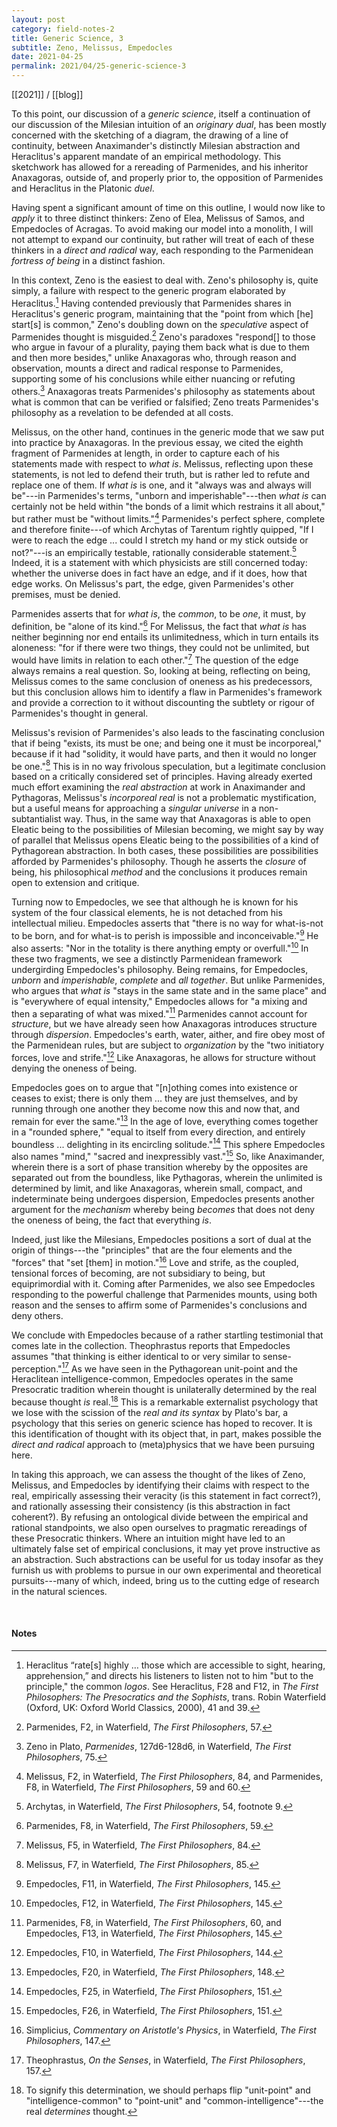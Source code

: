 ```yaml
---
layout: post
category: field-notes-2
title: Generic Science, 3
subtitle: Zeno, Melissus, Empedocles
date: 2021-04-25
permalink: 2021/04/25-generic-science-3
---
```


[[2021]] / [[blog]]

To this point, our discussion of a *generic science*, itself a continuation of our discussion of the Milesian intuition of an *originary dual*, has been mostly concerned with the sketching of a diagram, the drawing of a line of continuity, between Anaximander's distinctly Milesian abstraction and Heraclitus's apparent mandate of an empirical methodology. This sketchwork has allowed for a rereading of Parmenides, and his inheritor Anaxagoras, outside of, and properly prior to, the opposition of Parmenides and Heraclitus in the Platonic *duel*.

Having spent a significant amount of time on this outline, I would now like to *apply* it to three distinct thinkers: Zeno of Elea, Melissus of Samos, and Empedocles of Acragas. To avoid making our model into a monolith, I will not attempt to expand our continuity, but rather will treat of each of these thinkers in a *direct and radical* way, each responding to the Parmenidean *fortress of being* in a distinct fashion.

In this context, Zeno is the easiest to deal with. Zeno's philosophy is, quite simply, a failure with respect to the generic program elaborated by Heraclitus.[^1] Having contended previously that Parmenides shares in Heraclitus's generic program, maintaining that the "point from which [he] start[s] is common," Zeno's doubling down on the *speculative* aspect of Parmenides thought is misguided.[^2] Zeno's paradoxes "respond[] to those who argue in favour of a plurality, paying them back what is due to them and then more besides," unlike Anaxagoras who, through reason and observation, mounts a direct and radical response to Parmenides, supporting some of his conclusions while either nuancing or refuting others.[^3] Anaxagoras treats Parmenides's philosophy as statements about what is common that can be verified or falsified; Zeno treats Parmenides's philosophy as a revelation to be defended at all costs.

Melissus, on the other hand, continues in the generic mode that we saw put into practice by Anaxagoras. In the previous essay, we cited the eighth fragment of Parmenides at length, in order to capture each of his statements made with respect to *what is*. Melissus, reflecting upon these statements, is not led to defend their truth, but is rather led to refute and replace one of them. If *what is* is one, and it "always was and always will be"---in Parmenides's terms, "unborn and imperishable"---then *what is* can certainly not be held within "the bonds of a limit which restrains it all about," but rather must be "without limits."[^4] Parmenides's perfect sphere, complete and therefore finite---of which Archytas of Tarentum rightly quipped, "If I were to reach the edge ... could I stretch my hand or my stick outside or not?"---is an empirically testable, rationally considerable statement.[^5] Indeed, it is a statement with which physicists are still concerned today: whether the universe does in fact have an edge, and if it does, how that edge works. On Melissus's part, the edge, given Parmenides's other premises, must be denied.

Parmenides asserts that for *what is*, the *common*, to be *one*, it must, by definition, be "alone of its kind."[^6] For Melissus, the fact that *what is* has neither beginning nor end entails its unlimitedness, which in turn entails its aloneness: "for if there were two things, they could not be unlimited, but would have limits in relation to each other."[^7] The question of the edge always remains a real question. So, looking at being, reflecting on being, Melissus comes to the same conclusion of oneness as his predecessors, but this conclusion allows him to identify a flaw in Parmenides's framework and provide a correction to it without discounting the subtlety or rigour of Parmenides's thought in general.

Melissus's revision of Parmenides's also leads to the fascinating conclusion that if being "exists, its must be one; and being one it must be incorporeal," because if it had "solidity, it would have parts, and then it would no longer be one."[^8] This is in no way frivolous speculation, but a legitimate conclusion based on a critically considered set of principles. Having already exerted much effort examining the *real abstraction* at work in Anaximander and Pythagoras, Melissus's *incorporeal real* is not a problematic mystification, but a useful means for approaching a *singular universe* in a non-subtantialist way. Thus, in the same way that Anaxagoras is able to open Eleatic being to the possibilities of Milesian becoming, we might say by way of parallel that Melissus opens Eleatic being to the possibilities of a kind of Pythagorean abstraction. In both cases, these possibilities are possibilities afforded by Parmenides's philosophy. Though he asserts the *closure* of being, his philosophical *method* and the conclusions it produces remain open to extension and critique.

Turning now to Empedocles, we see that although he is known for his system of the four classical elements, he is not detached from his intellectual milieu. Empedocles asserts that "there is no way for what-is-not to be born, and for what-is to perish is impossible and inconceivable."[^9] He also asserts: "Nor in the totality is there anything empty or overfull."[^10] In these two fragments, we see a distinctly Parmenidean framework undergirding Empedocles's philosophy. Being remains, for Empedocles, *unborn* and *imperishable*, *complete* and *all together*. But unlike Parmenides, who argues that *what is* "stays in the same state and in the same place" and is "everywhere of equal intensity," Empedocles allows for "a mixing and then a separating of what was mixed."[^11] Parmenides cannot account for *structure*, but we have already seen how Anaxagoras introduces structure through *dispersion*. Empedocles's earth, water, aither, and fire obey most of the Parmenidean rules, but are subject to *organization* by the "two initiatory forces, love and strife."[^12] Like Anaxagoras, he allows for structure without denying the oneness of being.

Empedocles goes on to argue that "[n]othing comes into existence or ceases to exist; there is only them ... they are just themselves, and by running through one another they become now this and now that, and remain for ever the same."[^13] In the age of love, everything comes together in a "rounded sphere," "equal to itself from every direction, and entirely boundless ... delighting in its encircling solitude."[^14] This sphere Empedocles also names "mind," "sacred and inexpressibly vast."[^15] So, like Anaximander, wherein there is a sort of phase transition whereby by the opposites are separated out from the boundless, like Pythagoras, wherein the unlimited is determined by limit, and like Anaxagoras, wherein small, compact, and indeterminate being undergoes dispersion, Empedocles presents another argument for the *mechanism* whereby being *becomes* that does not deny the oneness of being, the fact that everything *is*.

Indeed, just like the Milesians, Empedocles positions a sort of dual at the origin of things---the "principles" that are the four elements and the "forces" that "set [them] in motion."[^16] Love and strife, as the coupled, tensional forces of becoming, are not subsidiary to being, but equiprimordial with it. Coming after Parmenides, we also see Empedocles responding to the powerful challenge that Parmenides mounts, using both reason and the senses to affirm some of Parmenides's conclusions and deny others.

We conclude with Empedocles because of a rather startling testimonial that comes late in the collection. Theophrastus reports that Empedocles assumes "that thinking is either identical to or very similar to sense-perception."[^17] As we have seen in the Pythagorean unit-point and the Heraclitean intelligence-common, Empedocles operates in the same Presocratic tradition wherein thought is unilaterally determined by the real because thought *is* real.[^18] This is a remarkable externalist psychology that we lose with the scission of the *real and its syntax* by Plato's bar, a psychology that this series on generic science has hoped to recover. It is this identification of thought with its object that, in part, makes possible the *direct and radical* approach to (meta)physics that we have been pursuing here.

In taking this approach, we can assess the thought of the likes of Zeno, Melissus, and Empedocles by identifying their claims with respect to the real, empirically assessing their veracity (is this statement in fact correct?), and rationally assessing their consistency (is this abstraction in fact coherent?). By refusing an ontological divide between the empirical and rational standpoints, we also open ourselves to pragmatic rereadings of these Presocratic thinkers. Where an intuition might have led to an ultimately false set of empirical conclusions, it may yet prove instructive as an abstraction. Such abstractions can be useful for us today insofar as they furnish us with problems to pursue in our own experimental and theoretical pursuits---many of which, indeed, bring us to the cutting edge of research in the natural sciences.


<br>

#### Notes

[^1]: Heraclitus “rate[s] highly … those which are accessible to sight, hearing, apprehension,” and directs his listeners to listen not to him "but to the principle," the common *logos*. See Heraclitus, F28 and F12, in *The First Philosophers: The Presocratics and the Sophists*, trans. Robin Waterfield (Oxford, UK: Oxford World Classics, 2000), 41 and 39.
[^2]: Parmenides, F2, in Waterfield, *The First Philosophers*, 57.
[^3]: Zeno in Plato, *Parmenides*, 127d6-128d6, in Waterfield, *The First Philosophers*, 75.
[^4]: Melissus, F2, in Waterfield, *The First Philosophers*, 84, and Parmenides, F8, in Waterfield, *The First Philosophers*, 59 and 60.
[^5]: Archytas, in Waterfield, *The First Philosophers*, 54, footnote 9.
[^6]: Parmenides, F8, in Waterfield, *The First Philosophers*, 59.
[^7]: Melissus, F5, in Waterfield, *The First Philosophers*, 84.
[^8]: Melissus, F7, in Waterfield, *The First Philosophers*, 85.
[^9]: Empedocles, F11, in Waterfield, *The First Philosophers*, 145.
[^10]: Empedocles, F12, in Waterfield, *The First Philosophers*, 145.
[^11]: Parmenides, F8, in Waterfield, *The First Philosophers*, 60, and Empedocles, F13, in Waterfield, *The First Philosophers*, 145.
[^12]: Empedocles, F10, in Waterfield, *The First Philosophers*, 144.
[^13]: Empedocles, F20, in Waterfield, *The First Philosophers*, 148.
[^14]: Empedocles, F25, in Waterfield, *The First Philosophers*, 151.
[^15]: Empedocles, F26, in Waterfield, *The First Philosophers*, 151.
[^16]: Simplicius, *Commentary on Aristotle's Physics*, in Waterfield, *The First Philosophers*, 147.
[^17]: Theophrastus, *On the Senses*, in Waterfield, *The First Philosophers*, 157.
[^18]: To signify this determination, we should perhaps flip "unit-point" and "intelligence-common" to "point-unit" and "common-intelligence"---the real *determines* thought.
